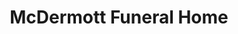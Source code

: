 ---
title: "McDermott Funeral Home"
url: /mckees-rocks/mcdermott-funeral-home/
shop: funeral directors
---